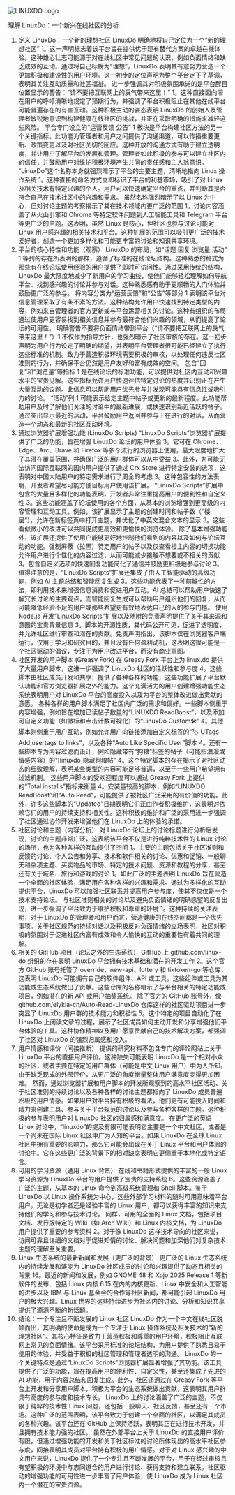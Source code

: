 ![LINUXDO Logo](https://github.com/user-attachments/assets/3ee17d0c-9c43-4934-8ff0-6cd972ab7ba5)

理解 LinuxDo：一个新兴在线社区的分析
1. 定义 LinuxDo：一个新的理想社区
LinuxDo 明确地将自己定位为一个“新的理想社区” 1。这一声明标志着该平台旨在提供优于现有替代方案的卓越在线体验。这种雄心壮志可能源于对在线社区中常见问题的认识，例如负面情绪和缺乏成效的互动。通过将自己标榜为“理想”，LinuxDo 表明其有意努力营造一个更加积极和建设性的用户环境。这一初步的定位声明为整个平台定下了基调，表明其关注互动质量和社区福祉。
进一步强调其对积极氛围承诺的是平台醒目位置显示的警告：“请不要把互联网上的戾气带来这里！” 1。这种直接面向潜在用户的呼吁清晰地规定了预期行为，并强调了平台积极阻止在其他在线平台可能普遍存在的有害互动。这种积极主动的姿态表明 LinuxDo 的创始人及管理者敏锐地意识到构建健康在线社区的挑战，并正在采取明确的措施来减轻这些风险。
平台专门设立的“运营反馈 公告” 1 板块是平台构建社区方法的另一个关键指标。此功能为管理者和用户之间提供了沟通渠道，可以传播重要更新、政策变更以及对社区关切的回应。这种开放的沟通方式有助于建立透明度，并让用户了解平台的发展和管理。管理者如此积极的参与可以建立社区内的信任，并鼓励用户对维护积极环境产生共同的责任感和主人翁意识。
“LinuxDo”这个名称本身就强烈暗示了平台的主要主题，清晰地指向 Linux 操作系统 1。这种直接的命名方式立即标识了平台的利基市场，吸引了对 Linux 及相关技术有特定兴趣的个人。用户可以快速确定平台的重点，并判断其是否符合自己在技术社区中的兴趣和需求。
虽然名称强烈暗示了以 Linux 为中心，但对讨论主题的考察揭示了其在技术领域内更广泛的范围 1。讨论内容涵盖了从火山引擎和 Chrome 等特定软件问题到人工智能工具和 Telegram 平台等更广泛的主题。这表明，虽然 Linux 是核心，但社区也参与讨论可能对 Linux 用户感兴趣的相关技术和平台。这种扩展的范围可以吸引更广泛的技术爱好者，创造一个更加多样化和可能更丰富的讨论和知识共享环境。
2. 平台的核心特性和功能（观察）
LinuxDo 的布局，如“话题 回复 浏览量 活动” 1 等列的存在所表明的那样，遵循了标准的在线论坛结构。这种熟悉的格式为那些有在线论坛使用经验的用户提供了即时可访问性。通过采用传统的结构，LinuxDo 最大限度地减少了新用户的学习曲线，使他们能够轻松理解如何导航平台、找到感兴趣的讨论并参与对话。这种熟悉感有助于更顺畅的入门体验并鼓励更广泛的参与。
将内容分类为“运营反馈”和“公告”等部分 1 表明该平台对信息管理采取了有条不紊的方法。这种结构允许用户快速找到特定类型的内容，例如来自管理者的官方更新或与平台运营相关的讨论。这种有组织的布局通过使用户更容易找到相关信息并参与最符合他们兴趣的领域，从而提高了论坛的可用性。
明确警告不要将负面情绪带到平台（“请不要把互联网上的戾气带来这里！”）1 不仅作为指导方针，也强烈暗示了社区审核的存在。这一初步声明为用户行为设定了明确的期望，并表明平台管理者很可能已经建立了执行这些标准的机制。致力于营造积极环境需要积极的审核，以处理任何违反社区准则的行为，并确保平台仍然是用户友好和富有成效的空间。
包含“回复”和“浏览量”等指标 1 是在线论坛的标准功能，可以提供对社区内互动和兴趣水平的宝贵见解。这些指标允许用户快速评估特定讨论的热度并识别正在产生大量互动的议题。此信息可以帮助用户优先参与并发现可能具有信息性或吸引力的讨论。
“活动”列 1 可能表示给定主题中帖子或更新的最新程度。此功能帮助用户及时了解他们关注的讨论中的最新进展，或快速识别新近活跃的帖子。通过突出显示最近的活动，平台鼓励用户返回并参与正在进行的对话，从而营造一个动态和最新的社区互动环境。
3. 通过浏览器扩展增强功能 (LinuxDo Scripts)
“LinuxDo Scripts”浏览器扩展提供了广泛的功能，旨在增强 LinuxDo 论坛的用户体验 3。它可在 Chrome、Edge、Arc、Brave 和 Firefox 等多个流行的浏览器上使用，最大限度地扩大了其潜在覆盖范围，并确保广泛的用户群体可以从中受益 3。此外，为可能无法访问国际互联网的国内用户提供了通过 Crx Store 进行特定安装的选项，这表明对中国大陆用户的特定需求进行了周全的考虑 3。这种包容性的方法表明，开发者希望尽可能方便目标用户使用该扩展。
“LinuxDo Scripts”扩展中包含的大量且多样化的功能表明，开发者非常注重提高用户的便利性和自定义性 3。这些功能涵盖了论坛使用的各个方面，从基本的浏览增强到更高级的内容管理和互动工具。例如，该扩展显示了主题的创建时间和帖子数（“楼层”），允许在新标签页中打开主题，并优化了中英文混合文本的显示 3。这些看似微小的改进可以共同促成更高效和更愉快的浏览体验。
除了基本增强功能外，该扩展还提供了使用户能够更好地控制他们看到的内容以及如何与论坛互动的功能。强制屏蔽（拉黑）特定用户的帖子以及仅查看楼主内容的切换功能允许用户进行个性化的内容过滤，从而可能减少接触不想要或不相关的贡献 3。包含自定义选项的快速回复功能简化了通信并鼓励更积极地参与讨论 3。
值得注意的是，“LinuxDo Scripts”扩展还集成了由人工智能驱动的高级功能，例如 AI 主题总结和智能回复生成 3。这些功能代表了一种前瞻性的方法，即利用技术来增强信息消费和促进用户互动。AI 总结可以帮助用户快速了解冗长讨论的主要观点，而智能回复生成可以帮助用户组织他们的回复，从而可能降低经验不足的用户或那些希望更有效地表达自己的人的参与门槛。
使用 Node.js 开发“LinuxDo Scripts”扩展以及随附的免责声明提供了关于其来源和意图的宝贵背景信息 3。脚本的开源性质，其代码公开可见，促进了透明度，并允许社区进行审查和潜在的贡献。免责声明指出，该脚本仅在浏览器客户端运行，仅用于学习和研究目的，并且没有任何盈利动机，这表明这很可能是一个社区驱动的倡议，专注于为用户改进平台，而没有商业意图。
4. 社区开发的用户脚本 (Greasy Fork)
在 Greasy Fork 平台上为 linux.do 提供了大量用户脚本，这进一步强调了 LinuxDo 社区的活跃性和参与度 4。这些脚本由社区成员开发和共享，提供了各种各样的功能，这些功能扩展了平台默认功能和官方浏览器扩展之外的能力。这个充满活力的用户创建增强功能生态系统表明用户对 LinuxDo 平台的高度投入以及为平台的整体改进做出贡献的意愿。
各种各样的用户脚本满足了社区内广泛的需求和偏好。一些脚本侧重于内容增强，例如旨在增加已读帖子数量的“LINUXDO ReadBoost”，以及添加可自定义功能（如徽标和点击计数可视化）的“LinuxDo Custom🛠️” 4。其他脚本则侧重于用户互动，例如允许用户向链接添加自定义标签的“🏷️ UTags - Add usertags to links”，以及各种“Auto Like Specific User”脚本 4。还有一些脚本专为内容过滤而设计，例如隐藏带有“狗粮”标签的帖子（可能指浪漫或情感内容）的“[linuxdo]隐藏狗粮帖” 4。这个特定脚本的存在揭示了对社区动态的细致理解，表明某些类型的内容可能足够普遍，以至于一些用户希望拥有过滤机制。
这些用户脚本的受欢迎程度可以通过 Greasy Fork 上提供的“Total installs”指标来衡量 4。安装量较高的脚本，例如“LINUXDO ReadBoost”和“Auto Read”，可能提供了被社区广泛采用的有价值的功能。此外，许多这些脚本的“Updated”日期表明它们正由作者积极维护，这表明对依赖它们的用户的持续支持和相关性。这种积极的维护和广泛的采用进一步强调了社区通过协作开发来增强他们在 LinuxDo 上的体验的承诺。
5. 社区讨论和主题（内容分析）
对 LinuxDo 论坛上的讨论标题进行分析后发现，讨论的主题非常广泛，这表明该平台不仅是进行纯粹技术性的 Linux 讨论的场所，也为各种各样的互动提供了空间 1。主要的主题包括关于社区准则和反馈的讨论、个人公告和分享、技术和软件相关的讨论、优惠和促销、一般聊天和杂项主题、买卖物品的市场、特定的技术问题、资源和教程的分享，甚至还有关于域名、旅行和游戏的讨论 1。如此广泛的主题表明 LinuxDo 旨在营造一个全面的社区体验，满足用户各种各样的兴趣和需求。通过为多样化的互动提供平台，LinuxDo 可以加强社区联系并提高用户参与度，使其不仅仅是一个技术支持论坛。
与社区准则相关的讨论以及避免负面情绪的明确愿望的反复出现，进一步强调了平台致力于维护积极和尊重的环境 1。这种持续的关注表明，对于 LinuxDo 的管理者和用户而言，营造健康的在线空间都是一个优先事项。关于社区规范的持续对话以及积极反对负面情绪的立场表明，社区对积极的氛围对于促进社区内富有成效和令人愉快的互动的重要性有着共同的理解。
6. 相关的 GitHub 项目（论坛之外的生态系统）
GitHub 上 github.com/linux-do 组织的存在表明 LinuxDo 平台拥有技术基础和潜在的开发工作 2。这个官方 GitHub 账号托管了 override、new-api、lottery 和 tiktoken-go 等仓库，这表明 LinuxDo 可能拥有自己的软件组件、API 或工具，这些组件或工具为其功能或生态系统做出了贡献。这些仓库的名称暗示了与平台相关的特定功能或项目，例如潜在的新 API 或用户抽奖系统。
除了官方的 GitHub 账号外，像 github.com/elykia-cn/Auto-Read-LinuxDo 仓库这样的社区驱动项目进一步突显了 LinuxDo 用户群的技术能力和积极性 5。这个特定的项目自动化了在 LinuxDo 上阅读文章的过程，展示了社区成员如何主动开发和分享增强他们平台体验的工具。这种协作精神以及用户愿意贡献自己的技术解决方案，都强调了社区对 LinuxDo 的强烈归属感和投入。
7. 用户情感和评价（间接推断）
提供的研究材料不包含专门的评论网站上关于 LinuxDo 平台的直接用户评价。这种缺失可能表明 LinuxDo 是一个相对小众的社区，或者主要在特定的用户群体（可能是中文 Linux 用户）中为人所知。由于缺乏现成的外部评价，从更广泛的角度衡量整体用户满意度变得更加困难。
然而，通过浏览器扩展和用户脚本的开发所观察到的高水平社区活动、关于社区准则的持续讨论以及各种各样的讨论主题都指向了 LinuxDo 成员普遍积极的用户情感。如果用户对平台持有积极的看法，他们更有可能投入时间和精力来创建工具、参与关于平台规范的讨论以及参与各种各样的主题。这种积极的参与表明用户对 LinuxDo 社区的归属感和满意度。
在更广泛的英语 Linux 讨论中，“linuxdo”的提及有限可能表明它主要是一个中文社区，或者是一个尚未在国际 Linux 社区中广为人知的平台。如果 LinuxDo 在全球 Linux 社区中拥有重要的影响力，那么它可能会出现在关于 Linux 平台和用户体验的讨论中。它在这些更广泛的背景下的相对缺席表明它更侧重于本地化或特定语言。
8. 可用的学习资源（通用 Linux 背景）
在线和书籍形式提供的丰富的一般 Linux 学习资源为 LinuxDo 平台的用户提供了宝贵的支持系统 6。这些资源涵盖了广泛的主题，从基本的 Linux 命令到高级系统管理和 Shell 脚本。鉴于 LinuxDo 以 Linux 操作系统为中心，这些外部学习材料的随时可用意味着平台用户，无论是初学者还是经验丰富的 Linux 用户，都可以获得丰富的知识来支持他们的学习和参与技术讨论。
同样，可用的全面的 Linux 文档，包括项目文档、发行版特定的 Wiki（如 Arch Wiki）和 Linux 内核文档，为 LinuxDo 用户提供了重要的参考资料 2。对于像 LinuxDo 这样技术导向的社区来说，访问可靠且详细的文档对于促进知情的讨论、解决问题和加深他们对复杂技术主题的理解至关重要。
9. Linux 生态系统的最新新闻和发展（更广泛的背景）
更广泛的 Linux 生态系统内的持续发展和演变为 LinuxDo 社区成员的讨论和兴趣提供了动态且相关的背景 16。最近的新闻和发展，例如 GNOME 48 和 Xojo 2025 Release 1 等新软件的发布、包括 Linux 内核 6.15 在内的内核更新、Linux 中安全和人工智能的进步以及 IBM 与 Linux 基金会的合作等社区新闻，都可能引起 LinuxDo 用户的极大兴趣。Linux 世界的这些持续进步为社区内的讨论、分析和知识共享提供了源源不断的新话题。
10. 结论：一个专注且不断发展的 Linux 社区
LinuxDo 作为一个中文在线社区脱颖而出，其明确的使命是成为一个专注于 Linux 操作系统及相关技术的“新的理想社区”。其核心特征是致力于营造积极和尊重的用户环境，积极阻止互联网上常见的负面情绪。该平台采用标准的论坛结构，为用户提供了熟悉且易于使用的体验，并受益于积极的社区管理和管理者透明的沟通。
LinuxDo 的一个关键特点是通过“LinuxDo Scripts”浏览器扩展显著增强了其功能。该工具提供了广泛的功能，旨在提高用户的便利性、自定义性，甚至还集成了先进的 AI 功能，用于内容总结和回复生成。此外，社区还通过在 Greasy Fork 等平台上开发和分享用户脚本，积极为平台的生态系统做出贡献，这表明其用户群具有高度的参与度和技术专长。
LinuxDo 上的讨论涵盖了广泛的主题，不仅限于纯粹的技术性 Linux 问题，还包括一般聊天、社区反馈，甚至还有一个市场。这种广泛的范围表明，该平台致力于创建一个全面的社区，以满足其成员的各种兴趣。该平台还在 GitHub 上保持活跃，表明其正在进行技术开发，并且拥有技术能力强的社区。
虽然在外部平台上关于 LinuxDo 的直接用户评价有限，但通过增强功能的开发和关于社区标准的讨论所体现出的高水平社区参与度，间接表明其成员对平台持有积极的用户情感。对于对 Linux 感兴趣的中文用户来说，LinuxDo 提供了一个专注且不断发展的平台，用于在经过审核且有望积极的环境中与志同道合的用户进行讨论、获得支持和建立联系。社区驱动的增强功能的可用性进一步丰富了用户体验，使 LinuxDo 成为 Linux 社区内一个潜在的宝贵资源。
